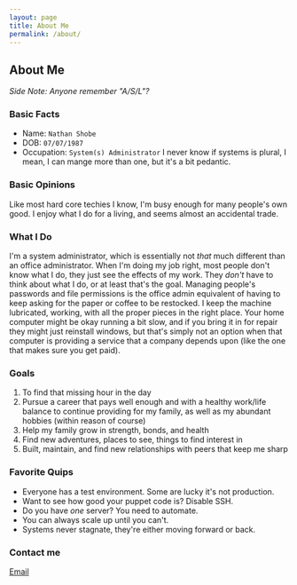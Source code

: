 ```yaml
---
layout: page
title: About Me
permalink: /about/
---
```

## About Me

_Side Note: Anyone remember "A/S/L"?_

### Basic Facts
 - Name: ```Nathan Shobe```
 - DOB: ```07/07/1987```
 - Occupation: ```System(s) Administrator``` I never know if systems is plural, I mean, I can mange more than one, but it's a bit pedantic.

### Basic Opinions
Like most hard core techies I know, I'm busy enough for many people's own good. I enjoy what I do for a living, and seems almost an accidental trade.

### What I Do
I'm a system administrator, which is essentially not _that_ much different than an office administrator. When I'm doing my job right, most people don't know what I do, they just see the effects of my work. They _don't_ have to think about what I do, or at least that's the goal. Managing people's passwords and file permissions is the office admin equivalent of having to keep asking for the paper or coffee to be restocked. I keep the machine lubricated, working, with all the proper pieces in the right place. Your home computer might be okay running a bit slow, and if you bring it in for repair they might just reinstall windows, but that's simply not an option when that computer is providing a service that a company depends upon (like the one that makes sure you get paid).

### Goals
1. To find that missing hour in the day
1. Pursue a career that pays well enough and with a healthy work/life balance to continue providing for my family, as well as my abundant hobbies (within reason of course)
1. Help my family grow in strength, bonds, and health
1. Find new adventures, places to see, things to find interest in
1. Built, maintain, and find new relationships with peers that keep me sharp

### Favorite Quips
* Everyone has a test environment. Some are lucky it's not production.
* Want to see how good your puppet code is? Disable SSH.
* Do you have *one* server? You need to automate.
* You can always scale up until you can't.
* Systems never stagnate, they're either moving forward or back.

### Contact me

[Email](mailto:nshobe@gmail.com)
